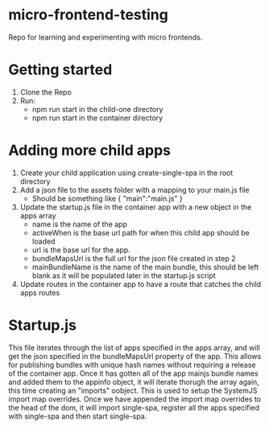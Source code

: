 # micro-frontend-testing
Repo for learning and experimenting with micro frontends. 

# Getting started
1. Clone the Repo
2. Run:
   - npm run start in the child-one directory
   - npm run start in the container directory

# Adding more child apps
1. Create your child application using create-single-spa in the root directory
2. Add a json file to the assets folder with a mapping to your main.js file
   - Should be something like { "main":"main.js" } 
2. Update the startup.js file in the container app with a new object in the apps array  
   - name is the name of the app  
   - activeWhen is the base url path for when this child app should be loaded  
   - url is the base url for the app.  
   - bundleMapsUrl is the full url for the json file created in step 2  
   - mainBundleName is the name of the main bundle, this should be left blank as it will be populated later in the startup.js script  
3. Update routes in the container app to have a route that catches the child apps routes

# Startup.js
This file iterates through the list of apps specified in the apps array, and will get the json specified in the bundleMapsUrl property of the app. This allows for publishing bundles with unique hash names without requiring a release of the container app. Once it has gotten all of the app mainjs bundle names and added them to the appinfo object, it will iterate thorugh the array again, this time creating an "imports" oobject. This is used to setup the SystemJS import map overrides. Once we have appended the import map overrides to the head of the dom, it will import single-spa, register all the apps specified with single-spa and then start single-spa. 
